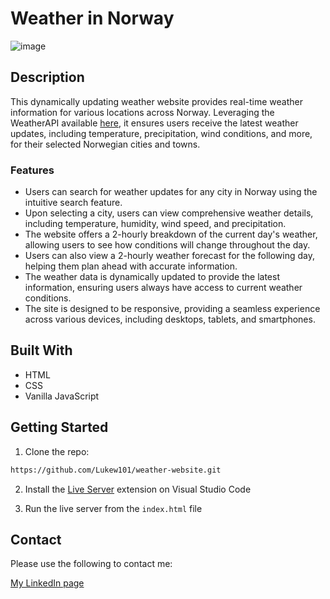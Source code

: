 # Weather in Norway

![image](https://github.com/Lukew101/August-Semester-Project-1/raw/main/assets/weather-norway-home.JPG)

## Description
This dynamically updating weather website provides real-time weather information for various locations across Norway. Leveraging the WeatherAPI available [here](https://rapidapi.com/weatherapi/api/weatherapi-com/), it ensures users receive the latest weather updates, including temperature, precipitation, wind conditions, and more, for their selected Norwegian cities and towns.

### Features
- Users can search for weather updates for any city in Norway using the intuitive search feature.
- Upon selecting a city, users can view comprehensive weather details, including temperature, humidity, wind speed, and precipitation.
- The website offers a 2-hourly breakdown of the current day's weather, allowing users to see how conditions will change throughout the day.
- Users can also view a 2-hourly weather forecast for the following day, helping them plan ahead with accurate information.
- The weather data is dynamically updated to provide the latest information, ensuring users always have access to current weather conditions.
- The site is designed to be responsive, providing a seamless experience across various devices, including desktops, tablets, and smartphones.

## Built With
- HTML
- CSS
- Vanilla JavaScript

## Getting Started

1. Clone the repo:

```bash
https://github.com/Lukew101/weather-website.git
```

2. Install the [Live Server](https://marketplace.visualstudio.com/items?itemName=ritwickdey.LiveServer) extension on Visual Studio Code

3. Run the live server from the `index.html` file

## Contact

Please use the following to contact me:

[My LinkedIn page](https://www.linkedin.com/in/luke-williams-b693421b6/)

